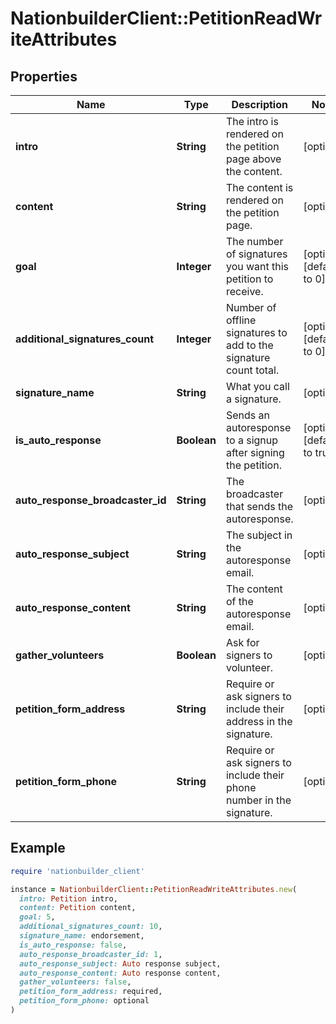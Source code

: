 # NationbuilderClient::PetitionReadWriteAttributes

## Properties

| Name | Type | Description | Notes |
| ---- | ---- | ----------- | ----- |
| **intro** | **String** | The intro is rendered on the petition page above the content. | [optional] |
| **content** | **String** | The content is rendered on the petition page. | [optional] |
| **goal** | **Integer** | The number of signatures you want this petition to receive. | [optional][default to 0] |
| **additional_signatures_count** | **Integer** | Number of offline signatures to add to the signature count total. | [optional][default to 0] |
| **signature_name** | **String** | What you call a signature. | [optional] |
| **is_auto_response** | **Boolean** | Sends an autoresponse to a signup after signing the petition. | [optional][default to true] |
| **auto_response_broadcaster_id** | **String** | The broadcaster that sends the autoresponse. | [optional] |
| **auto_response_subject** | **String** | The subject in the autoresponse email. | [optional] |
| **auto_response_content** | **String** | The content of the autoresponse email. | [optional] |
| **gather_volunteers** | **Boolean** | Ask for signers to volunteer. | [optional] |
| **petition_form_address** | **String** | Require or ask signers to include their address in the signature. | [optional] |
| **petition_form_phone** | **String** | Require or ask signers to include their phone number in the signature. | [optional] |

## Example

```ruby
require 'nationbuilder_client'

instance = NationbuilderClient::PetitionReadWriteAttributes.new(
  intro: Petition intro,
  content: Petition content,
  goal: 5,
  additional_signatures_count: 10,
  signature_name: endorsement,
  is_auto_response: false,
  auto_response_broadcaster_id: 1,
  auto_response_subject: Auto response subject,
  auto_response_content: Auto response content,
  gather_volunteers: false,
  petition_form_address: required,
  petition_form_phone: optional
)
```

